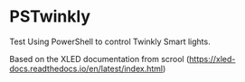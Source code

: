 # PSTwinkly
Test Using PowerShell to control Twinkly Smart lights.

Based on the XLED documentation from scrool (https://xled-docs.readthedocs.io/en/latest/index.html) 
